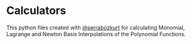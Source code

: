 # Calculators

This python files created with [@serrabozkurt](https://github.com/serrabozkurt) for calculating Monomial, Lagrange and Newton Basis Interpolations of the Polynomial Functions.
